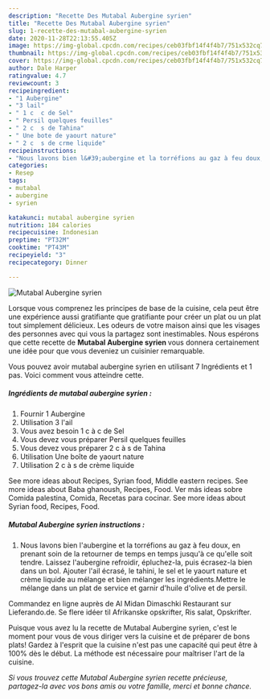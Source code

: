 ```yaml
---
description: "Recette Des Mutabal Aubergine syrien"
title: "Recette Des Mutabal Aubergine syrien"
slug: 1-recette-des-mutabal-aubergine-syrien
date: 2020-11-28T22:13:55.405Z
image: https://img-global.cpcdn.com/recipes/ceb03fbf14f4f4b7/751x532cq70/mutabal-aubergine-syrien-photo-principale-de-la-recette.jpg
thumbnail: https://img-global.cpcdn.com/recipes/ceb03fbf14f4f4b7/751x532cq70/mutabal-aubergine-syrien-photo-principale-de-la-recette.jpg
cover: https://img-global.cpcdn.com/recipes/ceb03fbf14f4f4b7/751x532cq70/mutabal-aubergine-syrien-photo-principale-de-la-recette.jpg
author: Dale Harper
ratingvalue: 4.7
reviewcount: 3
recipeingredient:
- "1 Aubergine"
- "3 lail"
- " 1 c  c de Sel"
- " Persil quelques feuilles"
- " 2 c  s de Tahina"
- " Une bote de yaourt nature"
- " 2 c  s de crme liquide"
recipeinstructions:
- "Nous lavons bien l&#39;aubergine et la torréfions au gaz à feu doux, en prenant soin de la retourner de temps en temps jusqu&#39;à ce qu&#39;elle soit tendre. Laissez l&#39;aubergine refroidir, épluchez-la, puis écrasez-la bien dans un bol. Ajouter l&#39;ail écrasé, le tahini, le sel et le yaourt nature et crème liquide au mélange et bien mélanger les ingrédients.Mettre le mélange dans un plat de service et garnir d&#39;huile d&#39;olive et de persil."
categories:
- Resep
tags:
- mutabal
- aubergine
- syrien

katakunci: mutabal aubergine syrien 
nutrition: 184 calories
recipecuisine: Indonesian
preptime: "PT32M"
cooktime: "PT43M"
recipeyield: "3"
recipecategory: Dinner

---
```



![Mutabal Aubergine syrien](https://img-global.cpcdn.com/recipes/ceb03fbf14f4f4b7/751x532cq70/mutabal-aubergine-syrien-photo-principale-de-la-recette.jpg)

Lorsque vous comprenez les principes de base de la cuisine, cela peut être une expérience aussi gratifiante que gratifiante pour créer un plat ou un plat tout simplement délicieux. Les odeurs de votre maison ainsi que les visages des personnes avec qui vous la partagez sont inestimables. Nous espérons que cette recette de <strong> Mutabal Aubergine syrien </strong> vous donnera certainement une idée pour que vous deveniez un cuisinier remarquable.

<!--inarticleads1-->

Vous pouvez avoir mutabal aubergine syrien en utilisant 7 Ingrédients et 1 pas. Voici comment vous atteindre cette.

##### Ingrédients de mutabal aubergine syrien :

1. Fournir 1 Aubergine
1. Utilisation 3 l&#39;ail
1. Vous avez besoin  1 c à c de Sel
1. Vous devez vous préparer  Persil quelques feuilles
1. Vous devez vous préparer  2 c à s de Tahina
1. Utilisation  Une boîte de yaourt nature
1. Utilisation  2 c à s de crème liquide


See more ideas about Recipes, Syrian food, Middle eastern recipes. See more ideas about Baba ghanoush, Recipes, Food. Ver más ideas sobre Comida palestina, Comida, Recetas para cocinar. See more ideas about Syrian food, Recipes, Food. 

<!--inarticleads2-->

##### Mutabal Aubergine syrien instructions :

1. Nous lavons bien l&#39;aubergine et la torréfions au gaz à feu doux, en prenant soin de la retourner de temps en temps jusqu&#39;à ce qu&#39;elle soit tendre. Laissez l&#39;aubergine refroidir, épluchez-la, puis écrasez-la bien dans un bol. Ajouter l&#39;ail écrasé, le tahini, le sel et le yaourt nature et crème liquide au mélange et bien mélanger les ingrédients.Mettre le mélange dans un plat de service et garnir d&#39;huile d&#39;olive et de persil.


Commandez en ligne auprès de Al Midan Dimaschki Restaurant sur Lieferando.de. Se flere idéer til Afrikanske opskrifter, Ris salat, Opskrifter. 

<!--inarticleads1-->

<p>
Puisque vous avez lu la recette de Mutabal Aubergine syrien, c'est le moment pour vous de vous diriger vers la cuisine et de préparer de bons plats! Gardez à l'esprit que la cuisine n'est pas une capacité qui peut être à 100% dès le début. La méthode est nécessaire pour maîtriser l'art de la cuisine.
</p>

<p>
<i>Si vous trouvez cette Mutabal Aubergine syrien recette précieuse, partagez-la avec vos bons amis ou votre famille, merci et bonne chance.</i>
</p>
